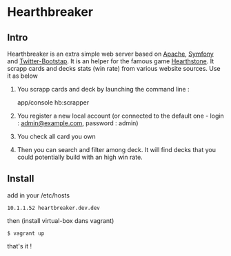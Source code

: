 Hearthbreaker
=============

Intro
-----

Hearthbreaker is an extra simple web server based on [Apache](http://httpd.apache.org/), [Symfony](http://symfony.com/) and [Twitter-Bootstap](http://getbootstrap.com/). It is an helper for the famous game [Hearthstone](http://eu.battle.net/hearthstone). It scrapp cards and decks stats (win rate) from various website sources. Use it as below

1) You scrapp cards and deck by launching the command line :

    app/console hb:scrapper 
    
2) You register a new local account (or connected to the default one - login : admin@example.com, password : admin)

3) You check all card you own

4) Then you can search and filter among deck. It will find decks that you could potentially build with an high win rate.


Install
-------

add in your /etc/hosts

    10.1.1.52 heartbreaker.dev.dev

then (install virtual-box dans vagrant)
    
    $ vagrant up

that's it !
